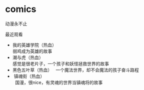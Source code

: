 # comics

动漫永不止

最近观看

-  我的英雄学院（热血）  
   弱鸡成为英雄的故事
-  潮与虎（热血）  
   感觉是很老片子，一个孩子和妖怪拯救世界的故事
-  黑色五叶草（热血）  
   一个魔法世界，却不会魔法的孩子奋斗路程
-  镇魂街（热血）  
   国漫，很nice，有灵魂的世界当镇魂将的故事
